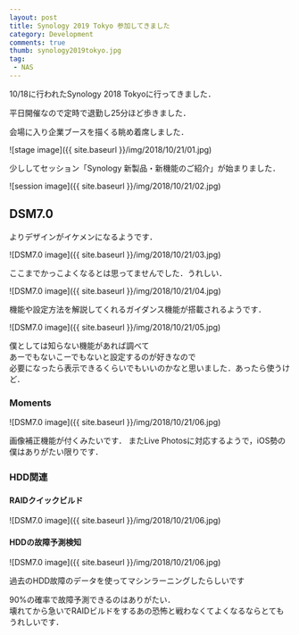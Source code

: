 ```yaml
---
layout: post
title: Synology 2019 Tokyo 参加してきました
category: Development
comments: true
thumb: synology2019tokyo.jpg
tag:
 - NAS
---
```


10/18に行われたSynology 2018 Tokyoに行ってきました．

平日開催なので定時で退勤し25分ほど歩きました．

会場に入り企業ブースを描くる眺め着席しました．

![stage image]({{ site.baseurl }}/img/2018/10/21/01.jpg)

少ししてセッション「Synology 新製品・新機能のご紹介」が始まりました．

![session image]({{ site.baseurl }}/img/2018/10/21/02.jpg)

## DSM7.0

よりデザインがイケメンになるようです．

![DSM7.0 image]({{ site.baseurl }}/img/2018/10/21/03.jpg)

ここまでかっこよくなるとは思ってませんでした．うれしい．

![DSM7.0 image]({{ site.baseurl }}/img/2018/10/21/04.jpg)

機能や設定方法を解説してくれるガイダンス機能が搭載されるようです．

![DSM7.0 image]({{ site.baseurl }}/img/2018/10/21/05.jpg)

僕としては知らない機能があれば調べて  
あーでもないこーでもないと設定するのが好きなので  
必要になったら表示できるくらいでもいいのかなと思いました．あったら使うけど．


### Moments

![DSM7.0 image]({{ site.baseurl }}/img/2018/10/21/06.jpg)

画像補正機能が付くみたいです．
またLive Photosに対応するようで，iOS勢の僕はありがたい限りです．

### HDD関連

#### RAIDクイックビルド

![DSM7.0 image]({{ site.baseurl }}/img/2018/10/21/06.jpg)

#### HDDの故障予測検知

![DSM7.0 image]({{ site.baseurl }}/img/2018/10/21/06.jpg)

過去のHDD故障のデータを使ってマシンラーニングしたらしいです

90%の確率で故障予測できるのはありがたい．  
壊れてから急いでRAIDビルドをするあの恐怖と戦わなくてよくなるならとてもうれしいです．

